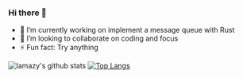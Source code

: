 ### Hi there 👋

- 🔭 I’m currently working on implement a message queue with Rust
- 🌱 I’m looking to collaborate on coding and focus
- ⚡ Fun fact: Try anything

![Iamazy's github stats](https://github-readme-stats.vercel.app/api?username=iamazy&show_icons=true)
[![Top Langs](https://github-readme-stats.vercel.app/api/top-langs/?username=iamazy&layout=compact)](https://github.com/iamazy)
